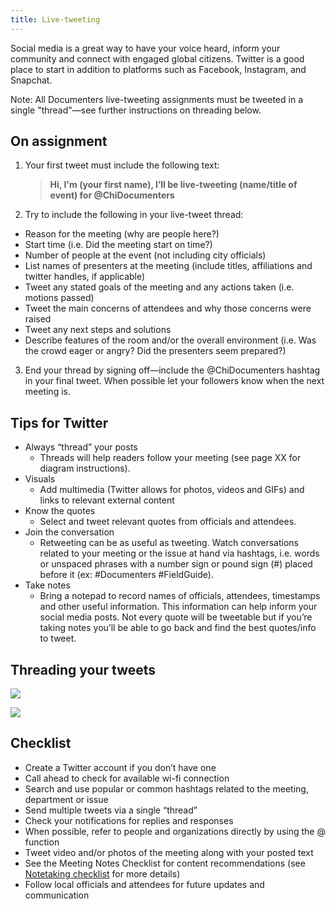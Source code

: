 ```yaml
---
title: Live-tweeting
---
```

Social media is a great way to have your voice heard, inform your community and connect with engaged global citizens. Twitter is a good place to start in addition to platforms such as Facebook, Instagram, and Snapchat. 

Note: All Documenters live-tweeting assignments must be tweeted in a single "thread"—see further instructions on threading below.

## On assignment

1. Your first tweet must include the following text:
   > **Hi, I'm (your first name), I’ll be live-tweeting (name/title of event) for @ChiDocumenters**
2. Try to include the following in your live-tweet thread:

* Reason for the meeting (why are people here?)
* Start time (i.e. Did the meeting start on time?)
* Number of people at the event (not including city officials)
* List names of presenters at the meeting (include titles, affiliations and twitter handles, if applicable)
* Tweet any stated goals of the meeting and any actions taken (i.e. motions passed)
* Tweet the main concerns of attendees and why those concerns were raised
* Tweet any next steps and solutions
* Describe features of the room and/or the overall environment (i.e. Was the crowd eager or angry? Did the presenters seem prepared?)

3. End your thread by signing off—include the @ChiDocumenters hashtag in your final tweet. When possible let your followers know when the next meeting is.

## Tips for Twitter

* Always “thread” your posts
  * Threads will help readers follow your meeting (see page XX for diagram instructions).
* Visuals
  * Add multimedia (Twitter allows for photos, videos and GIFs) and links to relevant external content
* Know the quotes
  * Select and tweet relevant quotes from officials and attendees.
* Join the conversation
  * Retweeting can be as useful as tweeting. Watch conversations related to your meeting or the issue at hand via hashtags, i.e. words or unspaced phrases with a number sign or pound sign (#) placed before it (ex: #Documenters #FieldGuide).
* Take notes
  * Bring a notepad to record names of officials, attendees, timestamps and other useful information. This information can help inform your social media posts. Not every quote will be tweetable but if you’re taking notes you’ll be able to go back and find the best quotes/info to tweet.

## Threading your tweets

![](/img/field-guide-live-tweet2.png)

![](/img/field-guide-live-tweet1.png)

## Checklist

* Create a Twitter account if you don’t have one
* Call ahead to check for available wi-fi connection
* Search and use popular or common hashtags related to the meeting, department or issue
* Send multiple tweets via a single “thread”
* Check your notifications for replies and responses
* When possible, refer to people and organizations directly by using the @ function
* Tweet video and/or photos of the meeting along with your posted text
* See the Meeting Notes Checklist for content recommendations (see [Notetaking checklist](/documenting/notetaking/#checklist) for more details)
* Follow local officials and attendees for future updates and communication

